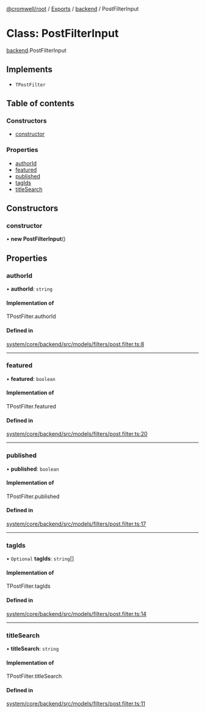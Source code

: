 [@cromwell/root](../README.md) / [Exports](../modules.md) / [backend](../modules/backend.md) / PostFilterInput

# Class: PostFilterInput

[backend](../modules/backend.md).PostFilterInput

## Implements

- `TPostFilter`

## Table of contents

### Constructors

- [constructor](backend.PostFilterInput.md#constructor)

### Properties

- [authorId](backend.PostFilterInput.md#authorid)
- [featured](backend.PostFilterInput.md#featured)
- [published](backend.PostFilterInput.md#published)
- [tagIds](backend.PostFilterInput.md#tagids)
- [titleSearch](backend.PostFilterInput.md#titlesearch)

## Constructors

### constructor

• **new PostFilterInput**()

## Properties

### authorId

• **authorId**: `string`

#### Implementation of

TPostFilter.authorId

#### Defined in

[system/core/backend/src/models/filters/post.filter.ts:8](https://github.com/CromwellCMS/Cromwell/blob/master/system/core/backend/src/models/filters/post.filter.ts#L8)

___

### featured

• **featured**: `boolean`

#### Implementation of

TPostFilter.featured

#### Defined in

[system/core/backend/src/models/filters/post.filter.ts:20](https://github.com/CromwellCMS/Cromwell/blob/master/system/core/backend/src/models/filters/post.filter.ts#L20)

___

### published

• **published**: `boolean`

#### Implementation of

TPostFilter.published

#### Defined in

[system/core/backend/src/models/filters/post.filter.ts:17](https://github.com/CromwellCMS/Cromwell/blob/master/system/core/backend/src/models/filters/post.filter.ts#L17)

___

### tagIds

• `Optional` **tagIds**: `string`[]

#### Implementation of

TPostFilter.tagIds

#### Defined in

[system/core/backend/src/models/filters/post.filter.ts:14](https://github.com/CromwellCMS/Cromwell/blob/master/system/core/backend/src/models/filters/post.filter.ts#L14)

___

### titleSearch

• **titleSearch**: `string`

#### Implementation of

TPostFilter.titleSearch

#### Defined in

[system/core/backend/src/models/filters/post.filter.ts:11](https://github.com/CromwellCMS/Cromwell/blob/master/system/core/backend/src/models/filters/post.filter.ts#L11)
